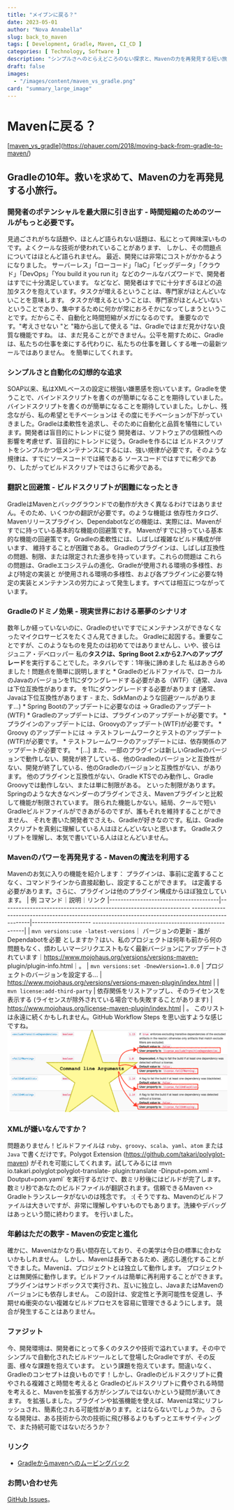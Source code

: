 ```yaml
---
title: "メイブンに戻る？"
date: 2023-05-01
author: "Nova Annabella"
slug: back_to_maven
tags: [ Development, Gradle, Maven, CI_CD ]
categories: [ Technology, Software ]
description: "シンプルさへのとらえどころのない探求と、Mavenの力を再発見する短い旅"。
draft: false
images:
  - "/images/content/maven_vs_gradle.png"
card: "summary_large_image"
---
```




# Mavenに戻る？

[[maven_vs_gradle](/images/content/maven_vs_gradle.png)](https://phauer.com/2018/moving-back-from-gradle-to-maven/)

## Gradleの10年。救いを求めて、Mavenの力を再発見する小旅行。



### 開発者のポテンシャルを最大限に引き出す - 時間短縮のためのツールがもっと必要です。

見過ごされがちな話題や、ほとんど語られない話題は、私にとって興味深いものです。よくクールな技術が使われていることがあります、 しかし、その問題点についてはほとんど語られません。 最近、開発には非常にコストがかかるようになりました。
サーバーレス」「ローコード」「IaC」「ビッグデータ」「クラウド」「DevOps」「You build it you run it」などのクールなバズワードで、開発者はすでに十分満足しています。
などなど、開発者はすでに十分すぎるほどの追加タスクを抱えています。タスクが増えるということは、専門家がほとんどいないことを意味します。
タスクが増えるということは、専門家がほとんどいないということであり、集中するために何かが常におろそかになってしまうということです。だからこそ、自動化と時間短縮がメガになるのです。 重要なのです。"考えさせない "と "箱から出して使える
"は、Gradleではまだ見かけない良質な機能ですね。 は、まだ見ることができません。公平を期すために、Gradleは、私たちの仕事を楽にする代わりに、私たちの仕事を難しくする唯一の最新ツールではありません。 を簡単にしてくれます。

### シンプルさと自動化の幻想的な追求

SOAP以来、私はXMLベースの設定に根強い嫌悪感を抱いています。Gradleを使うことで、バインドスクリプトを書くのが簡単になることを期待していました。
バインドスクリプトを書くのが簡単になることを期待していました。しかし、残念ながら、私の希望とモチベーションは
その度にモチベーションが下がっていきました。Gradleは柔軟性を追求し、そのために自動化と品質を犠牲にしています。開発者は盲目的にトレンドに従う
開発者は、ソフトウェアの信頼性への影響を考慮せず、盲目的にトレンドに従う。Gradleを作るには ビルドスクリプトをシンプルかつ低メンテナンスにするには、強い規律が必要です。そのような規律は、すでにソースコードでは稀である
ソースコードではすでに希少であり、したがってビルドスクリプトではさらに希少である。

### 翻訳と回避策 - ビルドスクリプトが困難になったとき

GradleはMavenとバックグラウンドでの動作が大きく異なるわけではありません。そのため、いくつかの翻訳が必要です。のような機能は
依存性カタログ、Mavenリリースプラグイン、Dependabotなどの機能は、実際には、Mavenがすでに持っている基本的な機能の回避策です。
Mavenがすでに持っている基本的な機能の回避策です。Gradleの柔軟性には、しばしば複雑なビルド構成が伴います、 維持することが困難である。
Gradleのプラグインは、しばしば互換性の問題、制限、または限定された進歩を持っています。これらの問題は これらの問題は、Gradleエコシステムの進化、Gradleが使用される環境の多様性、および特定の実装と
が使用される環境の多様性、および各プラグインに必要な特定の実装とメンテナンスの労力によって発生します。すべては相互につながっています。

### Gradleのドミノ効果 - 現実世界における悪夢のシナリオ

数年しか経っていないのに、Gradleのせいですでにメンテナンスができなくなったマイクロサービスをたくさん見てきました。 Gradleに起因する。重要なことですが、このようなものを見たのは初めてではありませんし、いや、彼らは
ジュニア・デベロッパー 私の**タスクは、Spring Boot 2.xから2.7へのアップグレード**を実行することでした。ネタバレです：1年後に諦めました 私はあきらめました！問題点を簡単に説明しますと *
Gradleのビルドファイルで、ローカルのJavaのバージョンを11にダウングレードする必要がある（WTF）（通常、Javaは下位互換性があります。  を11にダウングレードする必要があります (通常、Javaは下位互換性があります -
また、SdkManのような回避ツールがあります...) * Spring Bootのアップデートに必要なのは -> Gradleのアップデート(WTF) * Gradleのアップデートには、プラグインのアップデートが必要です。 *
プラグインのアップデートには、Groovyのアップデート(WTF)が必要です。 * Groovy のアップデートには -> テストフレームワークとテストのアップデート(WTF)が必要です。 *
テストフレームワークのアップデートには、依存関係のアップデートが必要です。 * \[...]
また、一部のプラグインは新しいGradleのバージョンで動作しない、開発が終了している、他のGradleのバージョンと互換性がない、開発が終了している、他のGradleのバージョンと互換性がない、があります。
他のプラグインと互換性がない、Gradle KTSでのみ動作し、Gradle Groovyでは動作しない、または単に制限がある。
といった制限があります。Springのような大きなベンダーのプラグインでさえ、Mavenプラグインと比較して機能が制限されています。
限られた機能しかない。結局、クールで短いGradleビルドファイルができあがるのですが、誰もそれを維持することができません、
それを書いた開発者でさえも、Gradleが好きなのです。私は、Gradleスクリプトを真剣に理解している人はほとんどいないと思います。  Gradleスクリプトを理解し、本気で書いている人はほとんどいません。

### Mavenのパワーを再発見する - Mavenの魔法を利用する

Mavenのお気に入りの機能を紹介します： プラグインは、事前に定義することなく、コマンドラインから直接起動し、設定することができます。 は定義する必要があります。さらに、プラグインは他のプラグイン構成からほぼ独立しています。 | 例
コマンド｜説明｜リンク |---------------------------------------|-------------------------------------------------------------------
--------------------------------------------------------------------------------------------------|---------------------
-----------------------------------------------------| | `mvn versions:use -latest-versions`｜ バージョンの更新 - 誰がDependabotを必要
としますか？はい、私のプロジェクトは何年も前から何の問題もなく、煩わしいマージリクエストもなく最新バージョンにアップデートされています｜https://www.mojohaus.org/versions/versions-maven-
plugin/plugin-info.html｜。 | `mvn versions:set -DnewVersion=1.0.0` | プロジェクトのバージョンを設定する...
| https://www.mojohaus.org/versions/versions-maven-plugin/index.html | | `mvn license:add-third-party` |
依存関係をリストアップし、そのライセンスを表示する (ライセンスが除外されている場合でも失敗することがあります) | https://www.mojohaus.org/license-maven-plugin/index.html | 。
このリストは永遠に続くかもしれません。GitHub Workflow Steps を思い出すような感じですね。
![maven_plugin_command_line_args](/images/content/maven_plugin_command_line_args.png)

### XMLが嫌いなんですか？

問題ありません！ビルドファイルは `ruby`、`groovy`、`scala`、`yaml`、`atom` または `Java` で書くだけです。Polygot Extension
(https://github.com/takari/polyglot-maven) がそれを可能にしてくれます。試してみるには mvn io.takari.polyglot:polyglot-translate-
plugin:translate -Dinput=pom.xml -Doutput=pom.yaml` を実行するだけで、数ミリ秒後にはビルドが完了します。 数ミリ秒であなたのビルドファイルが翻訳されます。信頼できるMaven <>
Gradleトランスレータがないのは残念です。 :( そうですね、Mavenのビルドファイルは大きいですが、非常に理解しやすいものでもあります。洗練やデバッグはあっという間に終わります。 を行いました。

### 年齢はただの数字 - Mavenの安定と進化

確かに、Mavenはかなり長い間存在しており、その美学は今日の標準に合わないかもしれません。 しかし、Mavenは長寿であるため、適応し進化することができました。Mavenは、プロジェクトとは独立して動作します。
プロジェクトとは無関係に動作します。ビルドファイルは簡単に再利用することができます。 プラグインはサンドボックスで実行され、互いに独立し、JavaまたはMavenのバージョンにも依存しません。
この設計は、安定性と予測可能性を促進し、予期せぬ衝突のない複雑なビルドプロセスを容易に管理できるようにします。 競合が発生することはありません。

### ファジット

今、開発環境は、開発者にとって多くのタスクや技術で溢れています。その中で シンプルで自動化されたビルドツールとして登場したGradleですが、その反面、様々な課題を抱えています。
という課題を抱えています。間違いなく、Gradleのコンセプトは良いものです！しかし、Gradleのビルドスクリプトに費やされる複雑さと時間を考えると
Gradleのビルドスクリプトに費やされる時間を考えると、Mavenを拡張する方がシンプルではないかという疑問が湧いてきます。
を拡張しました。プラグインや拡張機能を使えば、Mavenは常にリフレッシュされ、簡素化される可能性があります。とはならないでしょうか。
さらなる開発は、ある技術から次の技術に飛び移るよりもずっとエキサイティングで、また持続可能ではないだろうか？

### リンク

* [Gradleからmavenへのムービングバック](https://phauer.com/2018/moving-back-from-gradle-to-maven/)

### お問い合わせ先

[GitHub Issues](https://github.com/NovaAnnabella/the_unspoken/issues/new/choose)。
